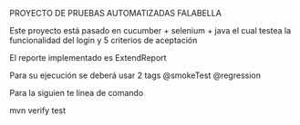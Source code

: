 PROYECTO DE PRUEBAS AUTOMATIZADAS FALABELLA

Este proyecto está pasado en cucumber + selenium + java
el cual testea la funcionalidad del login y 5 criterios de aceptación

El reporte implementado es ExtendReport

Para su ejecución se deberá usar 2 tags
    @smokeTest
    @regression

Para la siguien te linea de comando

mvn verify test